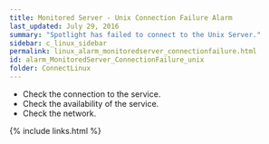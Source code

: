 ```yaml
---
title: ﻿Monitored Server - Unix Connection Failure Alarm
last_updated: July 29, 2016
summary: "Spotlight has failed to connect to the Unix Server."
sidebar: c_linux_sidebar
permalink: linux_alarm_monitoredserver_connectionfailure.html
id: alarm_MonitoredServer_ConnectionFailure_unix
folder: ConnectLinux
---
```




* Check the connection to the service.
* Check the availability of the service.
* Check the network.


{% include links.html %}
